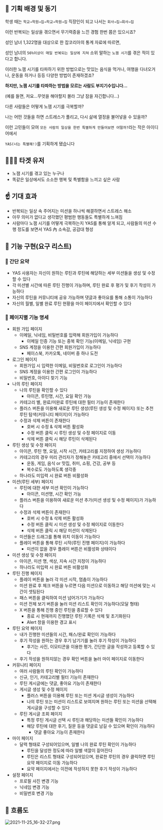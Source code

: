 ## 🔎 기획 배경 및 동기

학생 때는 `학교→학원→집→학교→학원→집` 직장인이 되고 나서는 `회사→집→회사→집` 

이런 반복되는 일상을 겪으면서 무기력증을 느낀 경험 한번 쯤은 있으시죠?

성인 남녀 1,322명을 대상으로 한 잡코리아의 통계 자료에 따르면, 

성인 남녀의 `56%이상이 매일 반복되는 일상에 지쳐` 소위 말하는 `노잼 시기`를 겪은 적이 있다고 합니다. 

이러한 노잼 시기를 타파하기 위한 방법으로는 맛있는 음식을 먹거나, 여행을 다녀오거나, 운동을 하거나 등등 다양한 방법이 존재하겠죠?

**하지만, 노잼 시기를 타파하는 방법을 모르는 사람도 부지기수입니다...**

(예를 들면, 저요...무엇을 해야할지 몰라 그냥 잠을 자긴합니다...)

다른 사람들은 어떻게 노잼 시기를 극복할까? 

나는 어떤 것들을 하면 스트레스가 풀리고, 다시 삶에 열정을 불어넣을 수 있을까?

이런 고민들이 모여 `모든 사람의 일상을 한번 특별하게 만들어보면 어떨까?`라는 작은 아이디어에서

`YAS(너는 특별해!)`를 기획하게 됐습니다

## 🧑‍🤝‍🧑 타겟 유저

- 노잼 시기를 겪고 있는 누구나
- 똑같은 일상에서도 소소한 행복 및 특별함을 느끼고 싶은 사람

## ☝️ 기대 효과

- 반복되는 일상 속 주어지는 미션을 하나씩 해결하면서 스트레스 해소
- 아무 의미가 없다고 생각했던 평범한 행동들도 특별하게 느껴짐
- 사람마다 노잼 시기를 어떻게 극복하는지 YAS를 통해 알게 되고, 사람들의 미션 수행 정도를 보면서 
YAS 內 소속감, 공감대 형성

## 📝 기능 구현(요구 리스트)

### 📌 간단 요약

- YAS 사용자는 자신이 원하는 루틴과 루틴에 해당하는 세부 미션들을 생성 및 수정할 수 있다
- 각 미션별 시간에 따른 루틴 진행이 가능하며, 루틴 완료 후 평가 및 후기 작성이 가능하다
- 자신의 루틴을 커뮤니티에 공유 가능하며 댓글과 좋아요를 통해 소통이 가능하다
- 자신의 월별, 일별 완료 루틴 현황을 마이 페이지에서 확인할 수 있다

### 📄 페이지별 기능 명세

- 회원 가입 페이지
    - 이메일, 닉네임, 비밀번호를 입력해 회원가입이 가능하다
        - 이메일 인증 기능 또는 중복 확인 기능(이메일, 닉네임) 구현
    - SNS 계정을 이용한 간편 회원가입이 가능하다
        - 페이스북, 카카오톡, 네이버 중 하나 도전
- 로그인 페이지
    - 회원가입 시 입력한 이메일, 비밀번호로 로그인이 가능하다
    - SNS 계정을 이용한 간편 로그인이 가능하다
    - 비밀번호, 아이디 찾기 기능
- 나의 루틴 페이지
    - 나의 루틴을 확인할 수 있다
        - 아이콘, 루틴명, 시간, 요일 확인 가능
    - 카테고리 별, 완료/미완료 루틴에 대한 필터 기능이 존재한다
    - 플러스 버튼을 이용해 새로운 루틴 생성(루틴 생성 및 수정 페이지) 
    또는 추천 루틴 탐색(커뮤니티 페이지)이 가능하다
    - 수정과 삭제 버튼이 존재한다
        - 호버 시 수정 & 삭제 버튼 활성화
        - 수정 버튼 클릭 시 루틴 생성 및 수정 페이지로 이동
        - 삭제 버튼 클릭 시 해당 루틴이 삭제된다
- 루틴 생성 및 수정 페이지
    - 아이콘, 루틴 명, 요일, 시작 시간, 카테고리를 지정하여 생성 가능하다
    - 카테고리의 경우 미리 관리자가 정해놓은 카테고리 중에서 선택이 가능하다
        - 운동, 게임, 음식 or 맛집, 취미, 쇼핑, 건강, 공부 등
        - 복수로도 가능하도록 생각중
    - 하나라도 미입력 시 완료 버튼 비활성화
- 미션(루틴 세부) 페이지
    - 루틴에 대한 세부 미션 확인이 가능하다
        - 아이콘, 미션명, 시간 확인 가능
    - 플러스 버튼을 이용하여 새로운 미션 추가(미션 생성 및 수정 페이지)가 가능하다
    - 수정과 삭제 버튼이 존재한다
        - 호버 시 수정 & 삭제 버튼 활성화
        - 수정 버튼 클릭 시 미션 생성 및 수정 페이지로 이동한다
        - 삭제 버튼 클릭 시 해당 미션이 삭제된다
    - 미션들은 드래그를 통해 위치 이동이 가능하다
    - 플레이 버튼을 통해 루틴 시작(루틴 진행 페이지)이 가능하다
        - 미션이 없을 경우 플레이 버튼은 비활성화 상태이다
- 미션 생성 및 수정 페이지
    - 아이콘, 미션 명, 색상, 지속 시간 지정이 가능하다
    - 하나라도 미입력 시 완료 버튼 비활성화
- 루틴 진행 페이지
    - 플레이 버튼을 눌러 각 미션 시작, 멈춤이 가능하다
    - 미션 완료 후 체크 버튼을 누르면 다음 미션으로 이동하고 해당 미션에 맞는 시간이 셋팅된다
    - 패스 버튼을 클릭하여 미션 넘어가기가 가능하다
    - 미션 전체 보기 버튼을 눌러 미션 리스트 확인이 가능하다(모달 형태)
    - X 버튼을 통해 진행 중인 루틴을 종료할 수 있다
        - 종료 시 현재까지 진행했던 루틴 기록은 삭제 및 초기화된다
        - Alert 창을 이용한 경고 표시
- 루틴 요약 페이지
    - 내가 진행한 미션들의 시간, 패스/완료 확인이 가능하다
    - 후기 작성을 원하는 경우 후기 남기기를 눌러 후기 작성이 가능하다
        - 후기는 사진, 이모티콘을 이용한 평가, 간단한 글을 작성하고 등록할 수 있다
    - 후기 작성을 원하지않는 경우 확인 버튼을 눌러 마이 페이지로 이동한다
- 커뮤니티 페이지
    - 여러 사람들의 루틴 확인이 가능하다
    - 신규, 인기, 카테고리별 필터 기능이 존재한다
    - 루틴 게시글에는 댓글, 좋아요 기능이 존재한다
    - 게시글 생성 및 수정 페이지
        - 플러스 버튼을 이용해 루틴 또는 미션 게시글 생성이 가능하다
        - 나의 루틴 또는 미션이 리스트로 보여지며 원하는 루틴 또는 미션을 선택해 게시글을 구성할 수 있다
    - 루틴 게시글 조회 페이지
        - 특정 루틴 게시글 선택 시 루틴과 해당하는 미션들 확인이 가능하다
        - 해당 루틴에 대한 후기, 질문 등을 댓글로 남길 수 있으며 확인이 가능하다
            - 댓글 좋아요 기능이 존재한다
- 마이 페이지
    - 달력 형태로 구성되어있으며, 일별 나의 완료 루틴 확인이 가능하다
        - 루틴을 달성한 정도에 따라 일별 색깔이 짙어진다
        - 루틴은 리스트 형태로 구성되어있으며, 완료한 루틴의 경우 클릭하면 루틴 요약 페이지로 이동 가능하다
        - 요약 페이지에서는 이전에 작성하지 못한 후기 작성이 가능하다
- 설정 페이지
    - 프로필 사진 변경 기능
    - 닉네임 변경 기능
    - 비밀번호 변경 기능

## 🧶 흐름도

![2021-11-25_16-32-27.png](https://s3.us-west-2.amazonaws.com/secure.notion-static.com/f3fb0793-73d5-4b0a-a354-beb1e583b1d1/2021-11-25_16-32-27.png?X-Amz-Algorithm=AWS4-HMAC-SHA256&X-Amz-Content-Sha256=UNSIGNED-PAYLOAD&X-Amz-Credential=AKIAT73L2G45EIPT3X45%2F20211126%2Fus-west-2%2Fs3%2Faws4_request&X-Amz-Date=20211126T165918Z&X-Amz-Expires=86400&X-Amz-Signature=b8d4c0e0a1f04482b17f186e9453716bf79d5e9bc6cd5c2d26138869d6d17590&X-Amz-SignedHeaders=host&response-content-disposition=filename%20%3D%222021-11-25_16-32-27.png%22&x-id=GetObject)